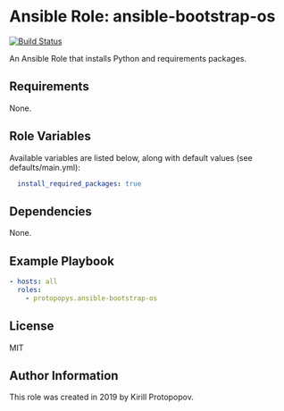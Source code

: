 
Ansible Role: ansible-bootstrap-os
=========

[![Build Status](https://travis-ci.org/Protopopys/ansible-bootstrap-os.svg?branch=master)](https://travis-ci.org/Protopopys/ansible-bootstrap-os)

An Ansible Role that installs Python and requirements packages.

Requirements
------------

None.

Role Variables
--------------

Available variables are listed below, along with default values (see defaults/main.yml):

```yaml
  install_required_packages: true
```

Dependencies
------------

None.

Example Playbook
----------------

```yaml
- hosts: all
  roles:
    - protopopys.ansible-bootstrap-os
```

License
-------

MIT

Author Information
------------------

This role was created in 2019 by Kirill Protopopov.
